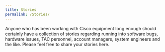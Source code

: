 ```yaml
---
title: Stories
permalink: /Stories/
---
```


Anyone who has been working with Cisco equipment long enough should certainly have a collection of stories regarding running into software bugs, hardware issues, TAC personnel, account managers, system engineers and the like. Please feel free to share your stories here.